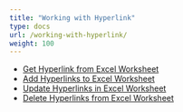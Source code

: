 ```yaml
---
title: "Working with Hyperlink"
type: docs
url: /working-with-hyperlink/
weight: 100
---
```


- [Get Hyperlink from Excel Worksheet](/get-hyperlink-from-excel-worksheet/)
- [Add Hyperlinks to Excel Worksheet](/add-hyperlinks-to-excel-worksheet/)
- [Update Hyperlinks in Excel Worksheet](/update-hyperlinks-in-excel-worksheet/)
- [Delete Hyperlinks from Excel Worksheet](/delete-hyperlinks-from-excel-worksheet/)

